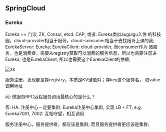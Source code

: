 ## SpringCloud

### Eureka

Eureka == 门诊, ZK, Consul, etcd: CAP; 或者: Eureka类似auguigu入住
的科技园，cloud-provider相当于阳哥，cloud-consumer相当于去找阳哥上课的我;
EurekaServer: Eureka; EurekaClient: cloud-provider, 而consumer作为
微服务，也是消费者，需要从registry获取可以消费的服务信息，所以也需要注册进Eureka,
也是EurekaClient; 所以也需要这个EurekaClient的依赖; 

![zk](/Users/xialei/Desktop/notes/e-d.png)

服务注册，发现都是靠registry，本质是KV键值对；存key这个服务名，
取value调用地址

问: 微服务RPC远程服务调用最核心的是什么？

答: HA. 注册中心一定要集群: Eureka注册中心集群, 实现 LB + FT; e.g. 
Eureka7001, 7002: 互相守望，相互调用

服务注册中心，服务提供者，都应该是集群; 而且服务提供者更应该是集群; 
